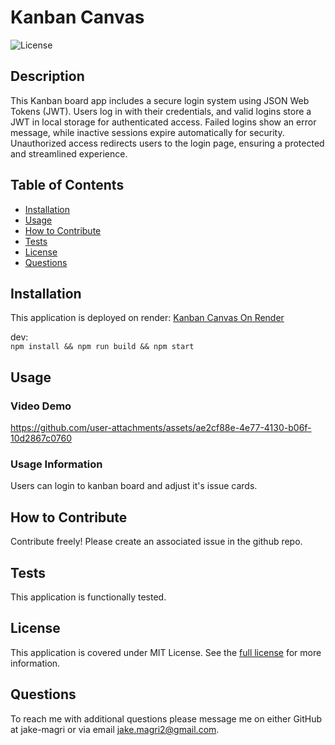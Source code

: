 # Kanban Canvas
![License](https://img.shields.io/badge/MIT%20License-purple)

## Description

This Kanban board app includes a secure login system using JSON Web Tokens (JWT). Users log in with their credentials, and valid logins store a JWT in local storage for authenticated access. Failed logins show an error message, while inactive sessions expire automatically for security. Unauthorized access redirects users to the login page, ensuring a protected and streamlined experience.

## Table of Contents

- [Installation](#installation)
- [Usage](#usage)
- [How to Contribute](#how-to-contribute)
- [Tests](#tests)
- [License](#license)
- [Questions](#questions)

## Installation
This application is deployed on render: [Kanban Canvas On Render](https://kanban-canvas.onrender.com/)
  
  
dev:  
```npm install && npm run build && npm start```  


## Usage

### Video Demo
https://github.com/user-attachments/assets/ae2cf88e-4e77-4130-b06f-10d2867c0760

### Usage Information
Users can login to kanban board and adjust it's issue cards.

## How to Contribute

Contribute freely! Please create an associated issue in the github repo.

## Tests

This application is functionally tested.

## License
This application is covered under MIT License.
See the [full license](https://opensource.org/licenses/MIT) for more information.

## Questions

To reach me with additional questions please message me on either GitHub at jake-magri or via email jake.magri2@gmail.com.
